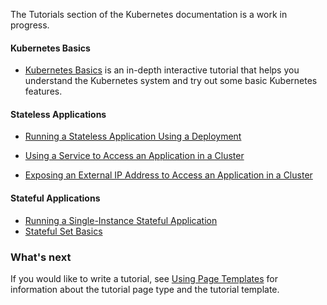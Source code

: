 ---
---

The Tutorials section of the Kubernetes documentation is a work in progress.

#### Kubernetes Basics

* [Kubernetes Basics](/docs/tutorials/kubernetes-basics/) is an in-depth interactive tutorial that helps you understand the Kubernetes system and try out some basic Kubernetes features.

#### Stateless Applications

* [Running a Stateless Application Using a Deployment](/docs/tutorials/stateless-application/run-stateless-application-deployment/)

* [Using a Service to Access an Application in a Cluster](/docs/tutorials/stateless-application/expose-external-ip-address-service/)

* [Exposing an External IP Address to Access an Application in a Cluster](/docs/tutorials/stateless-application/expose-external-ip-address/)

#### Stateful Applications

* [Running a Single-Instance Stateful Application](/docs/tutorials/stateful-application/run-stateful-application/)
* [Stateful Set Basics](/docs/tutorials/stateful-application/basic-stateful-set/)

### What's next

If you would like to write a tutorial, see
[Using Page Templates](/docs/contribute/page-templates/)
for information about the tutorial page type and the tutorial template.
